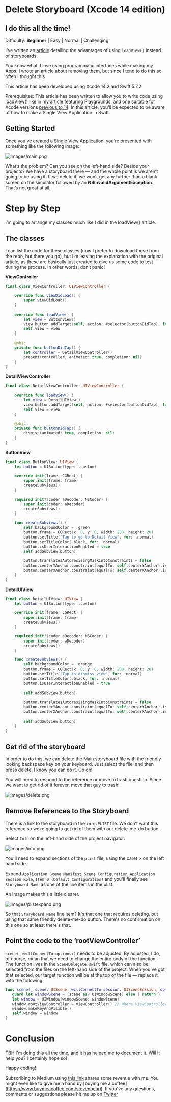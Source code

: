 # Delete Storyboard (Xcode 14 edition)
## I do this all the time!

Difficulty: **Beginner** | Easy | Normal | Challenging<br/>

I've written an [article](https://medium.com/swlh/write-clean-code-by-overriding-loadview-ac4f172163d0) detailing the advantages of using `loadView()` instead of storyboards.

You know what, I love using programmatic interfaces while making my Apps. I wrote an [article](https://betterprogramming.pub/avoid-storyboards-in-your-apps-8e726df43d2e) about removing them, but since I tend to do this so often I thought this 

This article has been developed using Xcode 14.2 and Swift 5.7.2

Prerequisites:
This article has been written to allow you to write code using loadView() like in my [article](https://medium.com/@stevenpcurtis.sc/write-clean-code-by-overriding-loadview-ac4f172163d0) featuring Playgrounds, and one suitable for Xcode versions [previous to 14](https://betterprogramming.pub/avoid-storyboards-in-your-apps-8e726df43d2e). In this article, you’ll be expected to be aware of how to make a Single View Application in Swift.

## Getting Started
Once you’ve created a [Single View Application](https://medium.com/swlh/your-first-ios-application-using-xcode-9983cf6efb71), you’re presented with something like the following image:

![Images/main.png](Images/main.png)

What’s the problem? Can you see on the left-hand side? Beside your projects? We have a storyboard there — and the whole point is we aren’t going to be using it. If we delete it, we won’t get any further than a blank screen on the simulator followed by an **NSInvalidArgumentException**.
That’s not great at all.

# Step by Step
I’m going to arrange my classes much like I did in the loadView() article.

## The classes
I can list the code for these classes (now I prefer to download these from the repo, but there you go), but I’m leaving the explanation with the original article, as these are basically just created to give us some code to test during the process. In other words, don’t panic!

**ViewController**

```swift
final class ViewController: UIViewController {
    
    override func viewDidLoad() {
        super.viewDidLoad()
    }
    
    override func loadView() {
        let view = ButtonView()
        view.button.addTarget(self, action: #selector(buttonDidTap), for: .touchUpInside)
        self.view = view
    }
    
    @objc
    private func buttonDidTap() {
        let controller = DetailViewController()
        present(controller, animated: true, completion: nil)
    }
}
```

**DetailViewController**
```swift
final class DetailViewController: UIViewController {
    
    override func loadView() {
        let view = DetailUIView()
        view.button.addTarget(self, action: #selector(buttonDidTap), for: .touchUpInside)
        self.view = view
    }
    
    @objc
    private func buttonDidTap() {
        dismiss(animated: true, completion: nil)
    }
}
```

**ButtonView**
```swift
final class ButtonView: UIView {
    let button = UIButton(type: .custom)
    
    override init(frame: CGRect) {
        super.init(frame: frame)
        createSubviews()
    }

    required init?(coder aDecoder: NSCoder) {
        super.init(coder: aDecoder)
        createSubviews()
    }

    func createSubviews() {
        self.backgroundColor = .green
        button.frame = CGRect(x: 0, y: 0, width: 200, height: 20)
        button.setTitle("Tap to go to Detail View", for: .normal)
        button.setTitleColor(.black, for: .normal)
        button.isUserInteractionEnabled = true
        self.addSubview(button)
        
        button.translatesAutoresizingMaskIntoConstraints = false
        button.centerYAnchor.constraint(equalTo: self.centerYAnchor).isActive = true
        button.centerXAnchor.constraint(equalTo: self.centerXAnchor).isActive = true
    }
}
```

**DetailUIView**
```swift
final class DetailUIView: UIView {
    let button = UIButton(type: .custom)

    override init(frame: CGRect) {
        super.init(frame: frame)
        createSubviews()
    }

    required init?(coder aDecoder: NSCoder) {
        super.init(coder: aDecoder)
        createSubviews()
    }

    func createSubviews() {
        self.backgroundColor = .orange
        button.frame = CGRect(x: 0, y: 0, width: 200, height: 20)
        button.setTitle("Tap to dismiss view", for: .normal)
        button.setTitleColor(.black, for: .normal)
        button.isUserInteractionEnabled = true
        
        self.addSubview(button)
        
        button.translatesAutoresizingMaskIntoConstraints = false
        button.centerYAnchor.constraint(equalTo: self.centerYAnchor).isActive = true
        button.centerXAnchor.constraint(equalTo: self.centerXAnchor).isActive = true
        
        self.addSubview(button)
    }
}
```

## Get rid of the storyboard

In order to do this, we can delete the Main.storyboard file with the friendly-looking backspace key on your keyboard. Just select the file, and then press delete. I know you can do it. Go on!

You will need to respond to the reference or move to trash question. Since we want to get rid of it forever, move that guy to trash!

![Images/delete.png](Images/delete.png)

## Remove References to the Storyboard
There is a link to the storyboard in the `info.PLIST` file. We don’t want this reference so we’re going to get rid of them with our delete-me-do button.

Select `Info` on the left-hand side of the project navigator.

![Images/info.png](Images/info.png)

You'll need to expand sections of the `plist` file, using the caret > on the left hand side.

Expand `Application Scene Manifest`, `Scene Configuration`, `Application Session Role`, `Item 0 (Default Configuration)` and you'll finally see `Storyboard Name` as one of the line items in the plist.

An image makes this a little clearer.

![Images/plistexpand.png](plistexpand/info.png)

So that `Storyboard Name` line item? It's that one that requires deleting, but using that same friendly delete-me-do button. There's no confirmation on this one so at least there's that.

## Point the code to the ‘rootViewController’
`scene(_:willConnectTo:options:)` needs to be adjusted. By adjusted, I do, of course, mean that we need to change the entire body of the function. The function lives in the `SceneDelegate.swift` file, which can also be selected from the files on the left-hand side of the project.
When you've got that selected, our target function will be at the top of the file —  replace it with the following:
 
 ```swift
 func scene(_ scene: UIScene, willConnectTo session: UISceneSession, options connectionOptions: UIScene.ConnectionOptions) {
    guard let windowScene = (scene as? UIWindowScene) else { return }
    let window = UIWindow(windowScene: windowScene)
    window.rootViewController = ViewController() // Where ViewController() is the initial View Controller
    window.makeKeyAndVisible()
    self.window = window
}
 ```
 
# Conclusion
TBH I'm doing this all the time, and it has helped me to document it. Will it help you? I certainly hope so!

Happy coding!

Subscribing to Medium using [this link](https://medium.com/r/?url=https%3A%2F%2Fstevenpcurtis.medium.com%2Fmembership) shares some revenue with me.
You might even like to give me a hand by [buying me a coffee] (https://www.buymeacoffee.com/stevenpcuri).
If you've any questions, comments or suggestions please hit me up on [Twitter](https://twitter.com/stevenpcurtis)

